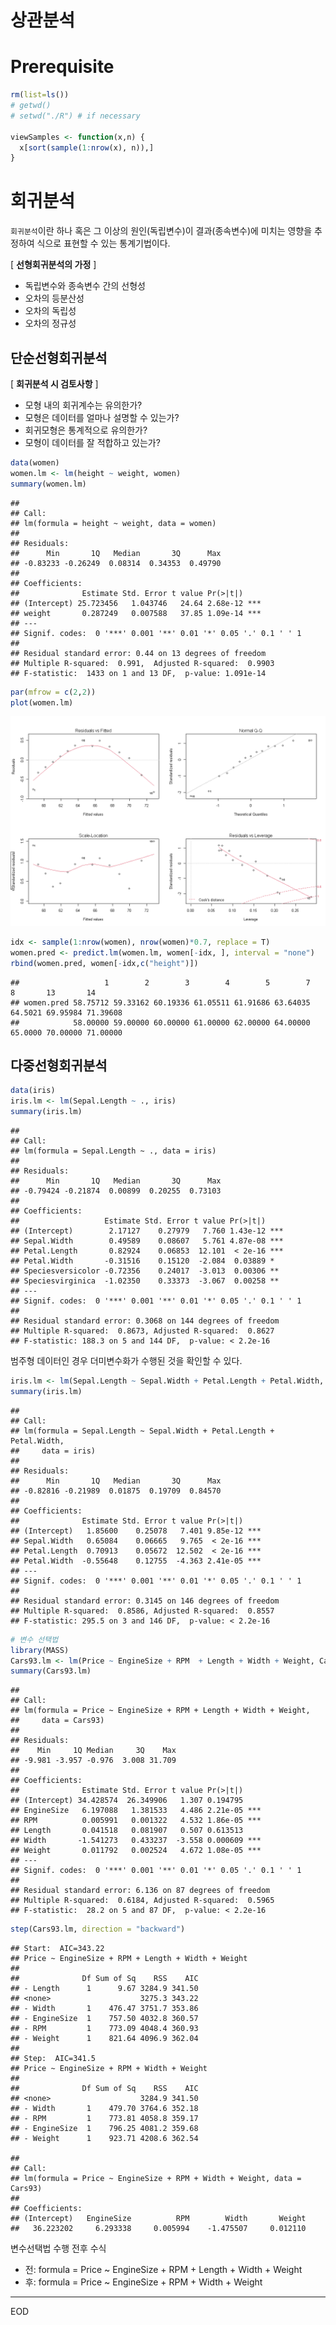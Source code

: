 상관분석
================

# Prerequisite

``` r
rm(list=ls())
# getwd()
# setwd("./R") # if necessary

viewSamples <- function(x,n) {
  x[sort(sample(1:nrow(x), n)),]
}
```

# 회귀분석

`회귀분석`이란 하나 혹은 그 이상의 원인(독립변수)이 결과(종속변수)에 미치는 영향을 추정하여 식으로 표현할 수 있는
통계기법이다.

\[ **선형회귀분석의 가정** \]

  - 독립변수와 종속변수 간의 선형성
  - 오차의 등분산성
  - 오차의 독립성
  - 오차의 정규성

## 단순선형회귀분석

\[ **회귀분석 시 검토사항** \]

  - 모형 내의 회귀계수는 유의한가?
  - 모형은 데이터를 얼마나 설명할 수 있는가?
  - 회귀모형은 통계적으로 유의한가?
  - 모형이 데이터를 잘 적합하고 있는가?

<!-- end list -->

``` r
data(women)
women.lm <- lm(height ~ weight, women)
summary(women.lm)
```

    ## 
    ## Call:
    ## lm(formula = height ~ weight, data = women)
    ## 
    ## Residuals:
    ##      Min       1Q   Median       3Q      Max 
    ## -0.83233 -0.26249  0.08314  0.34353  0.49790 
    ## 
    ## Coefficients:
    ##              Estimate Std. Error t value Pr(>|t|)    
    ## (Intercept) 25.723456   1.043746   24.64 2.68e-12 ***
    ## weight       0.287249   0.007588   37.85 1.09e-14 ***
    ## ---
    ## Signif. codes:  0 '***' 0.001 '**' 0.01 '*' 0.05 '.' 0.1 ' ' 1
    ## 
    ## Residual standard error: 0.44 on 13 degrees of freedom
    ## Multiple R-squared:  0.991,  Adjusted R-squared:  0.9903 
    ## F-statistic:  1433 on 1 and 13 DF,  p-value: 1.091e-14

``` r
par(mfrow = c(2,2))
plot(women.lm)
```

![](회귀분석_files/figure-gfm/unnamed-chunk-3-1.png)<!-- -->

``` r
idx <- sample(1:nrow(women), nrow(women)*0.7, replace = T)
women.pred <- predict.lm(women.lm, women[-idx, ], interval = "none")
rbind(women.pred, women[-idx,c("height")])
```

    ##                   1        2        3        4        5        7       8       13       14
    ## women.pred 58.75712 59.33162 60.19336 61.05511 61.91686 63.64035 64.5021 69.95984 71.39608
    ##            58.00000 59.00000 60.00000 61.00000 62.00000 64.00000 65.0000 70.00000 71.00000

## 다중선형회귀분석

``` r
data(iris)
iris.lm <- lm(Sepal.Length ~ ., iris)
summary(iris.lm)
```

    ## 
    ## Call:
    ## lm(formula = Sepal.Length ~ ., data = iris)
    ## 
    ## Residuals:
    ##      Min       1Q   Median       3Q      Max 
    ## -0.79424 -0.21874  0.00899  0.20255  0.73103 
    ## 
    ## Coefficients:
    ##                   Estimate Std. Error t value Pr(>|t|)    
    ## (Intercept)        2.17127    0.27979   7.760 1.43e-12 ***
    ## Sepal.Width        0.49589    0.08607   5.761 4.87e-08 ***
    ## Petal.Length       0.82924    0.06853  12.101  < 2e-16 ***
    ## Petal.Width       -0.31516    0.15120  -2.084  0.03889 *  
    ## Speciesversicolor -0.72356    0.24017  -3.013  0.00306 ** 
    ## Speciesvirginica  -1.02350    0.33373  -3.067  0.00258 ** 
    ## ---
    ## Signif. codes:  0 '***' 0.001 '**' 0.01 '*' 0.05 '.' 0.1 ' ' 1
    ## 
    ## Residual standard error: 0.3068 on 144 degrees of freedom
    ## Multiple R-squared:  0.8673, Adjusted R-squared:  0.8627 
    ## F-statistic: 188.3 on 5 and 144 DF,  p-value: < 2.2e-16

범주형 데이터인 경우 더미변수화가 수행된 것을 확인할 수 있다.

``` r
iris.lm <- lm(Sepal.Length ~ Sepal.Width + Petal.Length + Petal.Width, iris)
summary(iris.lm)
```

    ## 
    ## Call:
    ## lm(formula = Sepal.Length ~ Sepal.Width + Petal.Length + Petal.Width, 
    ##     data = iris)
    ## 
    ## Residuals:
    ##      Min       1Q   Median       3Q      Max 
    ## -0.82816 -0.21989  0.01875  0.19709  0.84570 
    ## 
    ## Coefficients:
    ##              Estimate Std. Error t value Pr(>|t|)    
    ## (Intercept)   1.85600    0.25078   7.401 9.85e-12 ***
    ## Sepal.Width   0.65084    0.06665   9.765  < 2e-16 ***
    ## Petal.Length  0.70913    0.05672  12.502  < 2e-16 ***
    ## Petal.Width  -0.55648    0.12755  -4.363 2.41e-05 ***
    ## ---
    ## Signif. codes:  0 '***' 0.001 '**' 0.01 '*' 0.05 '.' 0.1 ' ' 1
    ## 
    ## Residual standard error: 0.3145 on 146 degrees of freedom
    ## Multiple R-squared:  0.8586, Adjusted R-squared:  0.8557 
    ## F-statistic: 295.5 on 3 and 146 DF,  p-value: < 2.2e-16

``` r
# 변수 선택법
library(MASS)
Cars93.lm <- lm(Price ~ EngineSize + RPM  + Length + Width + Weight, Cars93)
summary(Cars93.lm)
```

    ## 
    ## Call:
    ## lm(formula = Price ~ EngineSize + RPM + Length + Width + Weight, 
    ##     data = Cars93)
    ## 
    ## Residuals:
    ##    Min     1Q Median     3Q    Max 
    ## -9.981 -3.957 -0.976  3.008 31.709 
    ## 
    ## Coefficients:
    ##              Estimate Std. Error t value Pr(>|t|)    
    ## (Intercept) 34.428574  26.349906   1.307 0.194795    
    ## EngineSize   6.197088   1.381533   4.486 2.21e-05 ***
    ## RPM          0.005991   0.001322   4.532 1.86e-05 ***
    ## Length       0.041518   0.081907   0.507 0.613513    
    ## Width       -1.541273   0.433237  -3.558 0.000609 ***
    ## Weight       0.011792   0.002524   4.672 1.08e-05 ***
    ## ---
    ## Signif. codes:  0 '***' 0.001 '**' 0.01 '*' 0.05 '.' 0.1 ' ' 1
    ## 
    ## Residual standard error: 6.136 on 87 degrees of freedom
    ## Multiple R-squared:  0.6184, Adjusted R-squared:  0.5965 
    ## F-statistic:  28.2 on 5 and 87 DF,  p-value: < 2.2e-16

``` r
step(Cars93.lm, direction = "backward")
```

    ## Start:  AIC=343.22
    ## Price ~ EngineSize + RPM + Length + Width + Weight
    ## 
    ##              Df Sum of Sq    RSS    AIC
    ## - Length      1      9.67 3284.9 341.50
    ## <none>                    3275.3 343.22
    ## - Width       1    476.47 3751.7 353.86
    ## - EngineSize  1    757.50 4032.8 360.57
    ## - RPM         1    773.09 4048.4 360.93
    ## - Weight      1    821.64 4096.9 362.04
    ## 
    ## Step:  AIC=341.5
    ## Price ~ EngineSize + RPM + Width + Weight
    ## 
    ##              Df Sum of Sq    RSS    AIC
    ## <none>                    3284.9 341.50
    ## - Width       1    479.70 3764.6 352.18
    ## - RPM         1    773.81 4058.8 359.17
    ## - EngineSize  1    796.25 4081.2 359.68
    ## - Weight      1    923.71 4208.6 362.54

    ## 
    ## Call:
    ## lm(formula = Price ~ EngineSize + RPM + Width + Weight, data = Cars93)
    ## 
    ## Coefficients:
    ## (Intercept)   EngineSize          RPM        Width       Weight  
    ##   36.223202     6.293338     0.005994    -1.475507     0.012110

변수선택법 수행 전후 수식

  - 전: formula = Price \~ EngineSize + RPM + Length + Width + Weight
  - 후: formula = Price \~ EngineSize + RPM + Width + Weight

-----

EOD
